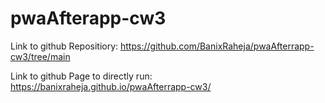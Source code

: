 # pwaAfterapp-cw3

Link to github Repositiory:
https://github.com/BanixRaheja/pwaAfterrapp-cw3/tree/main

Link to github Page to directly run:
https://banixraheja.github.io/pwaAfterrapp-cw3/